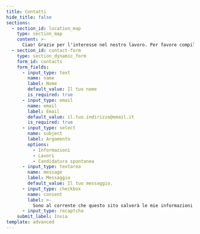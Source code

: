 ```yaml
---
title: Contatti
hide_title: false
sections:
  - section_id: location_map
    type: section_map
    content: >-
      Ciao! Grazie per l'interesse nel nostro lavoro. Per favore compila il modulo sotto per entrare in contatto con noi.
  - section_id: contact-form
    type: section_dynamic_form
    form_id: contacts
    form_fields:
      - input_type: text
        name: name
        label: Nome
        default_value: Il tuo nome
        is_required: true
      - input_type: email
        name: email
        label: Email
        default_value: il.tuo.indirizzo@email.it
        is_required: true
      - input_type: select
        name: subject
        label: Argomento
        options:
          - Informazioni
          - Lavori
          - Candidatura spontanea
      - input_type: textarea
        name: message
        label: Messaggio
        default_value: Il tuo messaggio.
      - input_type: checkbox
        name: consent
        label: >-
          Sono al corrente che questo sito salverà le mie informazioni con lo scopo di ricontattarmi.
      - input_type: recaptcha
    submit_label: Invia
template: advanced
---
```

